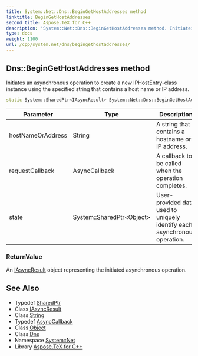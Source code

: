 ```yaml
---
title: System::Net::Dns::BeginGetHostAddresses method
linktitle: BeginGetHostAddresses
second_title: Aspose.TeX for C++
description: 'System::Net::Dns::BeginGetHostAddresses method. Initiates an asynchronous operation to create a new IPHostEntry-class instance using the specified string that contains a host name or IP address in C++.'
type: docs
weight: 1100
url: /cpp/system.net/dns/begingethostaddresses/
---
```

## Dns::BeginGetHostAddresses method


Initiates an asynchronous operation to create a new IPHostEntry-class instance using the specified string that contains a host name or IP address.

```cpp
static System::SharedPtr<IAsyncResult> System::Net::Dns::BeginGetHostAddresses(String hostNameOrAddress, AsyncCallback requestCallback, System::SharedPtr<Object> state)
```


| Parameter | Type | Description |
| --- | --- | --- |
| hostNameOrAddress | String | A string that contains a hostname or IP address. |
| requestCallback | AsyncCallback | A callback to be called when the operation completes. |
| state | System::SharedPtr\<Object\> | User-provided data used to uniquely identify each asynchronous operation. |

### ReturnValue

An [IAsyncResult](../../../system/iasyncresult/) object representing the initiated asynchronous operation.

## See Also

* Typedef [SharedPtr](../../../system/sharedptr/)
* Class [IAsyncResult](../../../system/iasyncresult/)
* Class [String](../../../system/string/)
* Typedef [AsyncCallback](../../../system/asynccallback/)
* Class [Object](../../../system/object/)
* Class [Dns](../)
* Namespace [System::Net](../../)
* Library [Aspose.TeX for C++](../../../)
